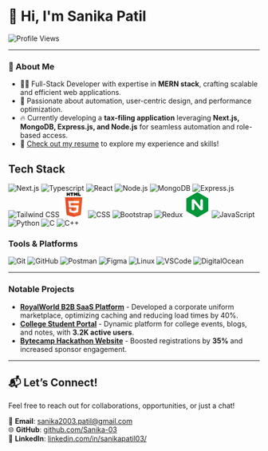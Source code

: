 # 👋 Hi, I'm Sanika Patil

![Profile Views](https://komarev.com/ghpvc/?username=Sanika-03&color=blue)

---
### 🚀 About Me
- 👩‍💻 Full-Stack Developer with expertise in **MERN stack**, crafting scalable and efficient web applications.
- 🚀 Passionate about automation, user-centric design, and performance optimization.
- 🔥 Currently developing a **tax-filing application** leveraging **Next.js, MongoDB, Express.js, and Node.js** for seamless automation and role-based access.
- 📄 [Check out my resume](https://drive.google.com/file/d/1NxnJKH4kOiJOZZ8osGOEHdF_ERtGvqkU/view?usp=drive_link) to explore my experience and skills!

## **Tech Stack**  

<!-- ### **Programming Languages**  
<div>

</div>

### **Web Development**   -->
<div>
  <img width="50" title="Next.js" src="https://github.com/marwin1991/profile-technology-icons/assets/136815194/5f8c622c-c217-4649-b0a9-7e0ee24bd704"/>
  <img width="50" title="Typescript" src="https://user-images.githubusercontent.com/25181517/183890598-19a0ac2d-e88a-4005-a8df-1ee36782fde1.png"/>
  <img width="50" title="React" src="https://user-images.githubusercontent.com/25181517/183897015-94a058a6-b86e-4e42-a37f-bf92061753e5.png"/>
  <img width="50" title="Node.js" src="https://user-images.githubusercontent.com/25181517/183568594-85e280a7-0d7e-4d1a-9028-c8c2209e073c.png"/>
  <img width="50" title="MongoDB" src="https://user-images.githubusercontent.com/25181517/182884177-d48a8579-2cd0-447a-b9a6-ffc7cb02560e.png"/>
  <img width="50" title="Express.js" src="https://user-images.githubusercontent.com/25181517/183859966-a3462d8d-1bc7-4880-b353-e2cbed900ed6.png"/>
  <img width="50" title="Tailwind CSS" src="https://user-images.githubusercontent.com/25181517/202896760-337261ed-ee92-4979-84c4-d4b829c7355d.png"/>
  <img width="50" title="HTML5" src="https://raw.githubusercontent.com/devicons/devicon/master/icons/html5/html5-original-wordmark.svg"/>
  <img width="50" title="CSS" src="https://user-images.githubusercontent.com/25181517/183898674-75a4a1b1-f960-4ea9-abcb-637170a00a75.png"/>
  <img width="50" title="Bootstrap" src="https://user-images.githubusercontent.com/25181517/183898054-b3d693d4-dafb-4808-a509-bab54cf5de34.png"/>
  <img width="50" title="Redux" src="https://user-images.githubusercontent.com/25181517/187896150-cc1dcb12-d490-445c-8e4d-1275cd2388d6.png"/>
  <img width="50" title="Nginx" src="https://raw.githubusercontent.com/devicons/devicon/master/icons/nginx/nginx-original.svg"/>
  <img width="50" title="JavaScript" src="https://user-images.githubusercontent.com/25181517/117447155-6a868a00-af3d-11eb-9cfe-245df15c9f3f.png"/>
  <img width="50" title="Python" src="https://user-images.githubusercontent.com/25181517/183423507-c056a6f9-1ba8-4312-a350-19bcbc5a8697.png"/>
  <img width="50" title="C" src="https://user-images.githubusercontent.com/25181517/192106070-46255bcf-65e6-4c6b-a296-bf8d0d8fb2a7.png"/>
  <img width="50" title="C++" src="https://user-images.githubusercontent.com/25181517/192106073-90fffafe-3562-4ff9-a37e-c77a2da0ff58.png"/>
</div>

### **Tools & Platforms**  
<div>
  <img width="50" title="Git" src="https://user-images.githubusercontent.com/25181517/192108372-f71d70ac-7ae6-4c0d-8395-51d8870c2ef0.png"/>
  <img width="50" title="GitHub" src="https://user-images.githubusercontent.com/25181517/192108374-8da61ba1-99ec-41d7-80b8-fb2f7c0a4948.png"/>
  <img width="50" title="Postman" src="https://user-images.githubusercontent.com/25181517/192109061-e138ca71-337c-4019-8d42-4792fdaa7128.png"/>
  <img width="50" title="Figma" src="https://user-images.githubusercontent.com/25181517/189715289-df3ee512-6eca-463f-a0f4-c10d94a06b2f.png"/>
  <img width="50" title="Linux" src="https://user-images.githubusercontent.com/25181517/186884150-05e9ff6d-340e-4802-9533-2c3f02363ee3.png"/>
  <img width="50" title="VSCode" src="https://user-images.githubusercontent.com/25181517/192108891-d86b6220-e232-423a-bf5f-90903e6887c3.png"/>
  <img width="50" title="DigitalOcean" src="https://upload.wikimedia.org/wikipedia/commons/f/ff/DigitalOcean_logo.svg"/>
</div>

<!-- ## 📈 **GitHub Stats**  

![Sanika's GitHub Stats](https://github-readme-stats.vercel.app/api?username=Sanika-03&show_icons=true&theme=radical)  

![Top Languages](https://github-readme-stats.vercel.app/api/top-langs/?username=Sanika-03&layout=compact&theme=radical)   -->

---

### **Notable Projects**
- [**RoyalWorld B2B SaaS Platform**](https://royalworld.ind.in/) - Developed a corporate uniform marketplace, optimizing caching and reducing load times by 40%.
- [**College Student Portal**](https://portal.siesgst.ac.in/) - Dynamic platform for college events, blogs, and notes, with **3.2K active users**.
- [**Bytecamp Hackathon Website**](https://bytecamp.siesgst.ac.in/) - Boosted registrations by **35%** and increased sponsor engagement.

---

## 📬 **Let’s Connect!**  
Feel free to reach out for collaborations, opportunities, or just a chat!  

📧 **Email**: [sanika2003.patil@gmail.com](mailto:sanika2003.patil@gmail.com)   
🌐 **GitHub**: [github.com/Sanika-03](https://github.com/Sanika-03)  
🔗 **LinkedIn**: [linkedin.com/in/sanikapatil03/](https://www.linkedin.com/in/sanikapatil03/)  
